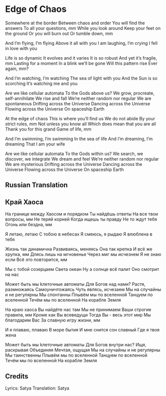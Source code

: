 # Edge of Chaos

Somewhere at the border
Between chaos and order
You will find the answers
To all your questions, mm
While you look around
Keep your feet on the ground
Or you will burn out
Or tumble down, mm

And I’m flying, I’m flying
Above it all with you
I am laughing, I’m crying
I fell in love with you

Life is so dynamic
It evolves and it varies
It is so robust
And yet it’s fragile, mm
Lasting for a moment
In a blink we’ll be gone
Will this pattern rise
Ever again, mm?

And I’m watching, I’m watching
The sea of light with you
And the Sun is so scorching
It’s watching me and you

Are we like cellular automata
To the Gods above us?
We grow, procreate, self-annihilate
We rise and fall
We’re neither random nor regular
We are spontaneous
Drifting across the Universe
Dancing across the Universe
Flowing across the Universe
On spaceship Earth


At the edge of chaos
This is where you’ll find us
We do not abide
By your strict rules, mm
Not unless you know all
Which does mean that you are all
Thank you for this grand
Game of life, mm

And I’m swimming, I’m swimming
In the sea of life
And I’m dreaming, I’m dreaming
That I am your wife

Are we like cellular automata
To the Gods within us?
We search, we discover, we integrate
We dream and feel
We’re neither random nor regular
We are mysterious
Drifting across the Universe
Dancing across the Universe
Flowing across the Universe
On spaceship Earth

## Russian Translation

## Край Хаоса

На границе между
Хаосом и порядком
Ты найдёшь ответы
На все твои вопросы, мм
Не теряй корней
Когда ищешь ты правду
Не то ждут тебя
Огонь или бездна, мм

Я летаю, летаю
С тобою в небесах
Я смеюсь, я рыдаю
Я влюблена в тебя

Жизнь так динамична
Развиваясь, меняясь
Она так крепка
И всё же хрупка, мм
Длясь лишь на мгновенье
Через миг мы исчезнем
Я не знаю если
Всё это повторится, мм

Мы с тобой созерцаем
Света океан
Ну а солнце всё палит
Оно смотрит на нас

Может быть мы kлеточные автоматы
Для Богов над нами?
Растя, размножаясь
Самоуничтожаясь
Чуть являсь, исчезаем
Мы на случайны и не регулярны
Мы спонтанны
Плывём мы по вселенной
Танцуем по вселенной
Течём мы по вселенной
На корабле Земля

На краю хаоса
Вы найдёте нас там
Мы не принимаем
Ваши строгие правила, мм
Кроме как Вы всеведущи
Тогда Вы - весь этот мир
Мы благодарим Вас
За славную игру жизни, мм

И я плаваю, плаваю
В море бытия
И мне снится сон славный
Где я твоя жена

Может быть мы kлеточные автоматы
Для Богов внутри нас?
Ищя, раскрывая
Объединяя
Мечтая, ощущая
Мы на случайны и не регулярны
Мы таинственны
Плывём мы по вселенной
Танцуем по вселенной
Течём мы по вселенной
На корабле Земля

## Credits

Lyrics: Satya
Translation: Satya
